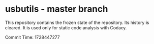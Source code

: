 # usbutils - master branch

This repository contains the frozen state of the repository.
Its history is cleared. It is used only for static code
analysis with Codacy.

Commit Time: 1728447277